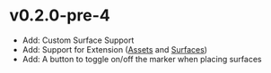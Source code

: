 # v0.2.0-pre-4
- Add: Custom Surface Support
- Add: Support for Extension ([Assets](https://github.com/AlphaGaming7780/ELT-Assets) and [Surfaces](https://github.com/AlphaGaming7780/ELT-Surfaces))
- Add: A button to toggle on/off the marker when placing surfaces